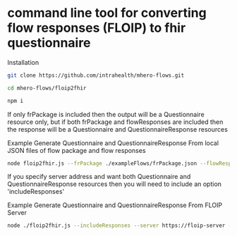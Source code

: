 # command line tool for converting flow responses (FLOIP) to fhir questionnaire

Installation
```bash
git clone https://github.com/intrahealth/mhero-flows.git
```

```bash
cd mhero-flows/floip2fhir
```

```bash
npm i
```

If only frPackage is included then the output will be a Questionnaire resource only, but if both frPackage and flowResponses are included then the response will be a Questionnaire and QuestionnaireResponse resources

Example Generate Questionnaire and QuestionnaireResponse From local JSON files of flow package and flow responses
```bash
node floip2fhir.js --frPackage ./exampleFlows/frPackage.json --flowResponses ./exampleFlows/flowresults.json
```

If you specify server address and want both Questionnaire and QuestionnaireResponse resources then you will need to include an option 'includeResponses'

Example Generate Questionnaire and QuestionnaireResponse From FLOIP Server
```bash
node ./floip2fhir.js --includeResponses --server https://floip-server --authHeader 'Token XXXXYYYYZZZ'
```